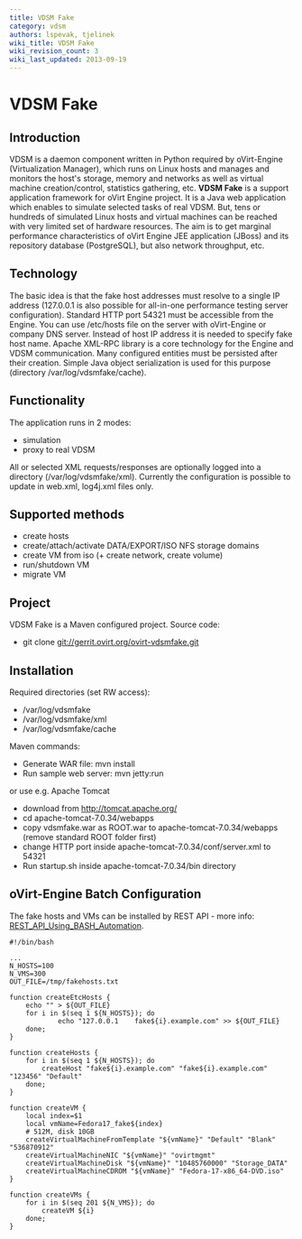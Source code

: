 ```yaml
---
title: VDSM Fake
category: vdsm
authors: lspevak, tjelinek
wiki_title: VDSM Fake
wiki_revision_count: 3
wiki_last_updated: 2013-09-19
---
```


# VDSM Fake

## Introduction

VDSM is a daemon component written in Python required by oVirt-Engine (Virtualization Manager), which runs on Linux hosts and manages and monitors the host's storage, memory and networks as well as virtual machine creation/control, statistics gathering, etc. **VDSM Fake** is a support application framework for oVirt Engine project. It is a Java web application which enables to simulate selected tasks of real VDSM. But, tens or hundreds of simulated Linux hosts and virtual machines can be reached with very limited set of hardware resources. The aim is to get marginal performance characteristics of oVirt Engine JEE application (JBoss) and its repository database (PostgreSQL), but also network throughput, etc.

## Technology

The basic idea is that the fake host addresses must resolve to a single IP address (127.0.0.1 is also possible for all-in-one performance testing server configuration). Standard HTTP port 54321 must be accessible from the Engine. You can use /etc/hosts file on the server with oVirt-Engine or company DNS server. Instead of host IP address it is needed to specify fake host name. Apache XML-RPC library is a core technology for the Engine and VDSM communication. Many configured entities must be persisted after their creation. Simple Java object serialization is used for this purpose (directory /var/log/vdsmfake/cache).

## Functionality

The application runs in 2 modes:

*   simulation
*   proxy to real VDSM

All or selected XML requests/responses are optionally logged into a directory (/var/log/vdsmfake/xml). Currently the configuration is possible to update in web.xml, log4j.xml files only.

## Supported methods

*   create hosts
*   create/attach/activate DATA/EXPORT/ISO NFS storage domains
*   create VM from iso (+ create network, create volume)
*   run/shutdown VM
*   migrate VM

## Project

VDSM Fake is a Maven configured project. Source code:

*   git clone <git://gerrit.ovirt.org/ovirt-vdsmfake.git>

## Installation

Required directories (set RW access):

*   /var/log/vdsmfake
*   /var/log/vdsmfake/xml
*   /var/log/vdsmfake/cache

Maven commands:

*   Generate WAR file: mvn install
*   Run sample web server: mvn jetty:run

or use e.g. Apache Tomcat

*   download from <http://tomcat.apache.org/>
*   cd apache-tomcat-7.0.34/webapps
*   copy vdsmfake.war as ROOT.war to apache-tomcat-7.0.34/webapps (remove standard ROOT folder first)
*   change HTTP port inside apache-tomcat-7.0.34/conf/server.xml to 54321
*   Run startup.sh inside apache-tomcat-7.0.34/bin directory

## oVirt-Engine Batch Configuration

The fake hosts and VMs can be installed by REST API - more info: [REST_API_Using_BASH_Automation](/develop/api/rest-api/rest-api-using-bash-automation/).

    #!/bin/bash

    ...
    N_HOSTS=100
    N_VMS=300
    OUT_FILE=/tmp/fakehosts.txt

    function createEtcHosts {
        echo "" > ${OUT_FILE}
        for i in $(seq 1 ${N_HOSTS}); do
                echo "127.0.0.1    fake${i}.example.com" >> ${OUT_FILE}
        done;
    }

    function createHosts {
        for i in $(seq 1 ${N_HOSTS}); do
            createHost "fake${i}.example.com" "fake${i}.example.com" "123456" "Default"
        done;
    }

    function createVM {
        local index=$1
        local vmName=Fedora17_fake${index}
        # 512M, disk 10GB
        createVirtualMachineFromTemplate "${vmName}" "Default" "Blank" "536870912"
        createVirtualMachineNIC "${vmName}" "ovirtmgmt"
        createVirtualMachineDisk "${vmName}" "10485760000" "Storage_DATA"
        createVirtualMachineCDROM "${vmName}" "Fedora-17-x86_64-DVD.iso"
    }

    function createVMs {
        for i in $(seq 201 ${N_VMS}); do
            createVM ${i}
        done;
    }
